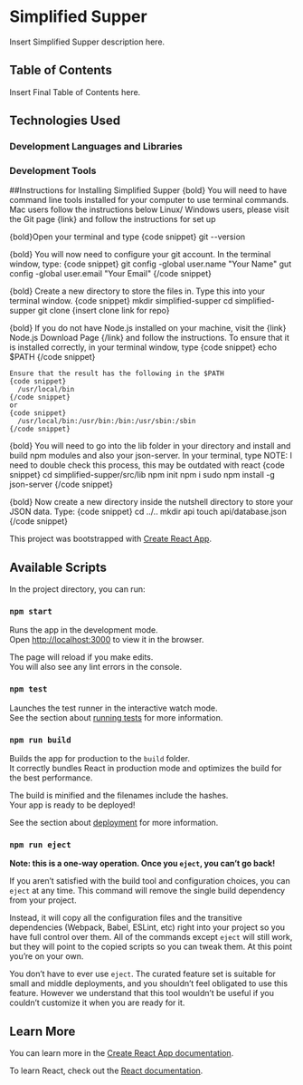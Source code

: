 # Simplified Supper
  Insert Simplified Supper description here.

## Table of Contents
  Insert Final Table of Contents here.

## Technologies Used
  ### Development Languages and Libraries
  ### Development Tools

##Instructions for Installing Simplified Supper
{bold} You will need to have command line tools installed for your computer to use terminal commands.
  Mac users follow the instructions below
  Linux/ Windows users, please visit the Git page {link} and follow the instructions for set up

 {bold}Open your terminal and type
  {code snippet} git --version

  {bold} You will now need to configure your git account. In the terminal window, type:
    {code snippet}
    git config -global user.name "Your Name"
    gut config -global user.email "Your Email"
    {/code snippet}

  {bold} Create a new directory to store the files in. Type this into your terminal window.
    {code snippet}
    mkdir simplified-supper
    cd simplified-supper
    git clone {insert clone link for repo}

  {bold} If you do not have Node.js installed on your machine, visit the {link} Node.js Download Page {/link} and follow the instructions. To ensure that it is installed correctly, in your terminal window, type
    {code snippet}
    echo $PATH
    {/code snippet}

    Ensure that the result has the following in the $PATH
    {code snippet}
      /usr/local/bin
    {/code snippet}
    or
    {code snippet}
      /usr/local/bin:/usr/bin:/bin:/usr/sbin:/sbin
    {/code snippet}

  {bold} You will need to go into the lib folder in your directory and install and build npm modules and also your json-server. In your terminal, type
    NOTE: I need to double check this process, this may be outdated with react
    {code snippet}
      cd simplified-supper/src/lib
      npm init
      npm i
      sudo npm install -g json-server
    {/code snippet}

  {bold} Now create a new directory inside the nutshell directory to store your JSON data. Type:
    {code snippet}
    cd ../..
    mkdir api
    touch api/database.json
    {/code snippet}




This project was bootstrapped with [Create React App](https://github.com/facebook/create-react-app).

## Available Scripts

In the project directory, you can run:

### `npm start`

Runs the app in the development mode.<br>
Open [http://localhost:3000](http://localhost:3000) to view it in the browser.

The page will reload if you make edits.<br>
You will also see any lint errors in the console.

### `npm test`

Launches the test runner in the interactive watch mode.<br>
See the section about [running tests](https://facebook.github.io/create-react-app/docs/running-tests) for more information.

### `npm run build`

Builds the app for production to the `build` folder.<br>
It correctly bundles React in production mode and optimizes the build for the best performance.

The build is minified and the filenames include the hashes.<br>
Your app is ready to be deployed!

See the section about [deployment](https://facebook.github.io/create-react-app/docs/deployment) for more information.

### `npm run eject`

**Note: this is a one-way operation. Once you `eject`, you can’t go back!**

If you aren’t satisfied with the build tool and configuration choices, you can `eject` at any time. This command will remove the single build dependency from your project.

Instead, it will copy all the configuration files and the transitive dependencies (Webpack, Babel, ESLint, etc) right into your project so you have full control over them. All of the commands except `eject` will still work, but they will point to the copied scripts so you can tweak them. At this point you’re on your own.

You don’t have to ever use `eject`. The curated feature set is suitable for small and middle deployments, and you shouldn’t feel obligated to use this feature. However we understand that this tool wouldn’t be useful if you couldn’t customize it when you are ready for it.

## Learn More

You can learn more in the [Create React App documentation](https://facebook.github.io/create-react-app/docs/getting-started).

To learn React, check out the [React documentation](https://reactjs.org/).
